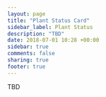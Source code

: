 ```yaml
---
layout: page
title: "Plant Status Card"
sidebar_label: Plant Status
description: "TBD"
date: 2018-07-01 10:28 +00:00
sidebar: true
comments: false
sharing: true
footer: true
---
```


TBD